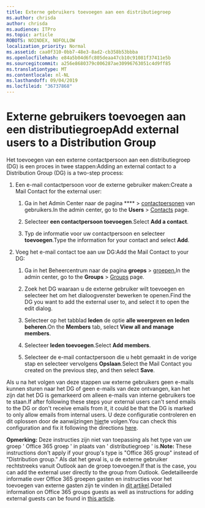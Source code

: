 ```yaml
---
title: Externe gebruikers toevoegen aan een distributiegroep
ms.author: chrisda
author: chrisda
ms.audience: ITPro
ms.topic: article
ROBOTS: NOINDEX, NOFOLLOW
localization_priority: Normal
ms.assetid: caa0f310-0bb7-48e3-8ad2-cb358b53bbba
ms.openlocfilehash: e84a5b04d6fc805deaa47cb10c91081f37411e5b
ms.sourcegitcommit: a256e8680379c006287ae30996763051c4d9ff85
ms.translationtype: MT
ms.contentlocale: nl-NL
ms.lasthandoff: 09/04/2019
ms.locfileid: "36737868"
---
```

# <a name="add-external-users-to-a-distribution-group"></a><span data-ttu-id="cf65e-102">Externe gebruikers toevoegen aan een distributiegroep</span><span class="sxs-lookup"><span data-stu-id="cf65e-102">Add external users to a Distribution Group</span></span>

<span data-ttu-id="cf65e-103">Het toevoegen van een externe contactpersoon aan een distributiegroep (DG) is een proces in twee stappen:</span><span class="sxs-lookup"><span data-stu-id="cf65e-103">Adding an external contact to a Distribution Group (DG) is a two-step process:</span></span>
  
1. <span data-ttu-id="cf65e-104">Een e-mail contactpersoon voor de externe gebruiker maken:</span><span class="sxs-lookup"><span data-stu-id="cf65e-104">Create a Mail Contact for the external user:</span></span>
    
    1. <span data-ttu-id="cf65e-105">Ga in het Admin Center naar de pagina \*\*\*\* > [contactpersonen](https://admin.microsoft.com/adminportal/home#/Contact) van gebruikers.</span><span class="sxs-lookup"><span data-stu-id="cf65e-105">In the admin center, go to the **Users** > [Contacts](https://admin.microsoft.com/adminportal/home#/Contact) page.</span></span> 
    
    2. <span data-ttu-id="cf65e-106">Selecteer **een contactpersoon toevoegen**.</span><span class="sxs-lookup"><span data-stu-id="cf65e-106">Select **Add a contact**.</span></span>
    
    3. <span data-ttu-id="cf65e-107">Typ de informatie voor uw contactpersoon en selecteer **toevoegen**.</span><span class="sxs-lookup"><span data-stu-id="cf65e-107">Type the information for your contact and select **Add**.</span></span>
    
2. <span data-ttu-id="cf65e-108">Voeg het e-mail contact toe aan uw DG:</span><span class="sxs-lookup"><span data-stu-id="cf65e-108">Add the Mail Contact to your DG:</span></span>
    
    1. <span data-ttu-id="cf65e-109">Ga in het Beheercentrum naar de pagina **groeps** > [groepen.](https://admin.microsoft.com/adminportal/home#/groups)</span><span class="sxs-lookup"><span data-stu-id="cf65e-109">In the admin center, go to the **Groups** > [Groups](https://admin.microsoft.com/adminportal/home#/groups) page.</span></span> 
    
    2. <span data-ttu-id="cf65e-110">Zoek het DG waaraan u de externe gebruiker wilt toevoegen en selecteer het om het dialoogvenster bewerken te openen.</span><span class="sxs-lookup"><span data-stu-id="cf65e-110">Find the DG you want to add the external user to, and select it to open the edit dialog.</span></span>
    
    3. <span data-ttu-id="cf65e-111">Selecteer op het tabblad **leden** de optie **alle weergeven en leden beheren**.</span><span class="sxs-lookup"><span data-stu-id="cf65e-111">On the **Members** tab, select **View all and manage members**.</span></span> 
    
    4. <span data-ttu-id="cf65e-112">Selecteer **leden toevoegen**.</span><span class="sxs-lookup"><span data-stu-id="cf65e-112">Select **Add members**.</span></span>
    
    5. <span data-ttu-id="cf65e-113">Selecteer de e-mail contactpersoon die u hebt gemaakt in de vorige stap en selecteer vervolgens **Opslaan**.</span><span class="sxs-lookup"><span data-stu-id="cf65e-113">Select the Mail Contact you created on the previous step, and then select **Save**.</span></span>
    
<span data-ttu-id="cf65e-114">Als u na het volgen van deze stappen uw externe gebruikers geen e-mails kunnen sturen naar het DG of geen e-mails van deze ontvangen, kan het zijn dat het DG is gemarkeerd om alleen e-mails van interne gebruikers toe te staan.</span><span class="sxs-lookup"><span data-stu-id="cf65e-114">If after following these steps your external users can't send emails to the DG or don't receive emails from it, it could be that the DG is marked to only allow emails from internal users.</span></span> <span data-ttu-id="cf65e-115">U deze configuratie controleren en dit oplossen door de aanwijzingen [hier](https://docs.microsoft.com/exchange/mail-flow-best-practices/non-delivery-reports-in-exchange-online/fix-error-code-5-7-133-in-exchange-online)te volgen.</span><span class="sxs-lookup"><span data-stu-id="cf65e-115">You can check this configuration and fix it following the directions [here](https://docs.microsoft.com/exchange/mail-flow-best-practices/non-delivery-reports-in-exchange-online/fix-error-code-5-7-133-in-exchange-online).</span></span>
  
 <span data-ttu-id="cf65e-116">**Opmerking:** Deze instructies zijn niet van toepassing als het type van uw groep ' Office 365 groep ' in plaats van ' distributiegroep ' is.</span><span class="sxs-lookup"><span data-stu-id="cf65e-116">**Note:** These instructions don't apply if your group's type is "Office 365 group" instead of "Distribution group."</span></span> <span data-ttu-id="cf65e-117">Als dat het geval is, u de externe gebruiker rechtstreeks vanuit Outlook aan de groep toevoegen.</span><span class="sxs-lookup"><span data-stu-id="cf65e-117">If that is the case, you can add the external user directly to the group from Outlook.</span></span> <span data-ttu-id="cf65e-118">Gedetailleerde informatie over Office 365 groepen gasten en instructies voor het toevoegen van externe gasten zijn te vinden in [dit artikel](https://support.office.com/article/Guest-access-in-Office-365-Groups-bfc7a840-868f-4fd6-a390-f347bf51aff6.aspx).</span><span class="sxs-lookup"><span data-stu-id="cf65e-118">Detailed information on Office 365 groups guests as well as instructions for adding external guests can be found in [this article](https://support.office.com/article/Guest-access-in-Office-365-Groups-bfc7a840-868f-4fd6-a390-f347bf51aff6.aspx).</span></span>
  